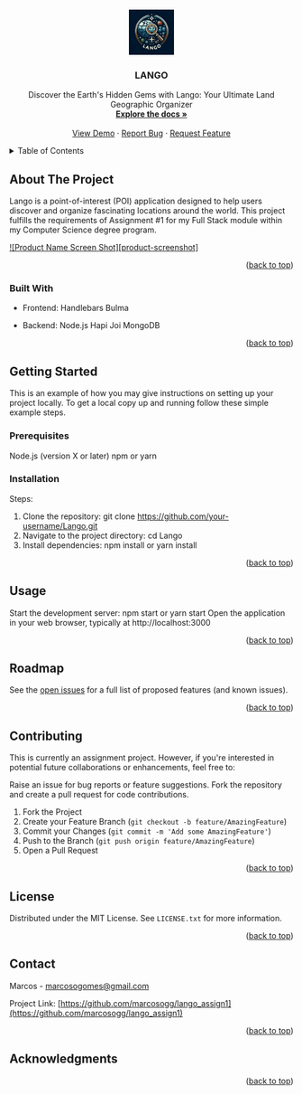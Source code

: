 <!-- Improved compatibility of back to top link: See: https://github.com/othneildrew/Best-README-Template/pull/73 -->

<a name="readme-top"></a>

<!-- PROJECT LOGO -->
<br />
<div align="center">
  <a href="https://github.com/marcosogg/lango_assign1">
    <img src="public/images/lango.jpg" alt="Logo" width="80" height="80">
  </a>

<h3 align="center">LANGO</h3>

  <p align="center">
    Discover the Earth's Hidden Gems with Lango: Your Ultimate Land Geographic Organizer
    <br />
    <a href="https://github.com/marcosogg/lango_assign1"><strong>Explore the docs »</strong></a>
    <br />
    <br />
    <a href="https://github.com/marcosogg/lango_assign1">View Demo</a>
    ·
    <a href="https://github.com/marcosogg/lango_assign1/issues/new?labels=bug&template=bug-report---.md">Report Bug</a>
    ·
    <a href="https://github.com/marcosogg/lango_assign1/issues/new?labels=enhancement&template=feature-request---.md">Request Feature</a>
  </p>
</div>

<!-- TABLE OF CONTENTS -->
<details>
  <summary>Table of Contents</summary>
  <ol>
    <li>
      <a href="#about-the-project">About The Project</a>
      <ul>
        <li><a href="#built-with">Built With</a></li>
      </ul>
    </li>
    <li>
      <a href="#getting-started">Getting Started</a>
      <ul>
        <li><a href="#prerequisites">Prerequisites</a></li>
        <li><a href="#installation">Installation</a></li>
      </ul>
    </li>
    <li><a href="#usage">Usage</a></li>
    <li><a href="#roadmap">Roadmap</a></li>
    <li><a href="#contributing">Contributing</a></li>
    <li><a href="#license">License</a></li>
    <li><a href="#contact">Contact</a></li>
    <li><a href="#acknowledgments">Acknowledgments</a></li>
  </ol>
</details>

<!-- ABOUT THE PROJECT -->

## About The Project

Lango is a point-of-interest (POI) application designed to help users discover and organize fascinating locations around the world. This project fulfills the requirements of Assignment #1 for my Full Stack module within my Computer Science degree program.

[![Product Name Screen Shot][product-screenshot]](https://example.com)

<p align="right">(<a href="#readme-top">back to top</a>)</p>

### Built With

- Frontend:
  Handlebars
  Bulma

- Backend:
  Node.js
  Hapi
  Joi
  MongoDB

<p align="right">(<a href="#readme-top">back to top</a>)</p>

<!-- GETTING STARTED -->

## Getting Started

This is an example of how you may give instructions on setting up your project locally.
To get a local copy up and running follow these simple example steps.

### Prerequisites

Node.js (version X or later)
npm or yarn

### Installation

Steps:

1. Clone the repository: git clone https://github.com/your-username/Lango.git
2. Navigate to the project directory: cd Lango
3. Install dependencies: npm install or yarn install

<p align="right">(<a href="#readme-top">back to top</a>)</p>

<!-- USAGE EXAMPLES -->

## Usage

Start the development server: npm start or yarn start
Open the application in your web browser, typically at http://localhost:3000

<p align="right">(<a href="#readme-top">back to top</a>)</p>

<!-- ROADMAP -->

## Roadmap

See the [open issues](https://github.com/marcosogg/lango_assign1/issues) for a full list of proposed features (and known issues).

<p align="right">(<a href="#readme-top">back to top</a>)</p>

<!-- CONTRIBUTING -->

## Contributing

This is currently an assignment project. However, if you're interested in potential future collaborations or enhancements, feel free to:

Raise an issue for bug reports or feature suggestions.
Fork the repository and create a pull request for code contributions.

1. Fork the Project
2. Create your Feature Branch (`git checkout -b feature/AmazingFeature`)
3. Commit your Changes (`git commit -m 'Add some AmazingFeature'`)
4. Push to the Branch (`git push origin feature/AmazingFeature`)
5. Open a Pull Request

<p align="right">(<a href="#readme-top">back to top</a>)</p>

<!-- LICENSE -->

## License

Distributed under the MIT License. See `LICENSE.txt` for more information.

<p align="right">(<a href="#readme-top">back to top</a>)</p>

<!-- CONTACT -->

## Contact

Marcos - marcosogomes@gmail.com

Project Link: [https://github.com/marcosogg/lango_assign1](https://github.com/marcosogg/lango_assign1)

<p align="right">(<a href="#readme-top">back to top</a>)</p>

<!-- ACKNOWLEDGMENTS -->

## Acknowledgments

<p align="right">(<a href="#readme-top">back to top</a>)</p>

<!-- MARKDOWN LINKS & IMAGES -->
<!-- https://www.markdownguide.org/basic-syntax/#reference-style-links -->

[contributors-shield]: https://img.shields.io/github/contributors/marcosogg/lango_assign1.svg?style=for-the-badge
[contributors-url]: https://github.com/marcosogg/lango_assign1/graphs/contributors
